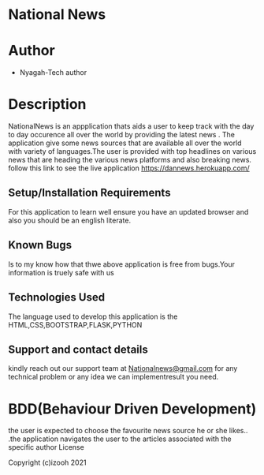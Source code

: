 # National News
# Author
* Nyagah-Tech author

# Description

NationalNews is an appplication thats aids a user to keep track with the day to day occurence all over the world by providing the latest news . The application give some news sources that are available all over the world with variety of languages.The user is provided with top headlines on various news that are heading the various news platforms and also breaking news. follow this link to see the live application https://dannews.herokuapp.com/

## Setup/Installation Requirements

For this application to learn well ensure you have an updated browser and also you should be an english literate.
## Known Bugs

Is to my know how that thwe above application is free from bugs.Your information is truely safe with us

## Technologies Used

The language used to develop this application is the HTML,CSS,BOOTSTRAP,FLASK,PYTHON

## Support and contact details

kindly reach out our support team at Nationalnews@gmail.com for any technical problem or any idea we can implementresult you need.

# BDD(Behaviour Driven Development)

the user is expected to choose the favourite news source he or she likes.. .the application navigates the user to the articles associated with the specific author
License

Copyright (c)izooh 2021
